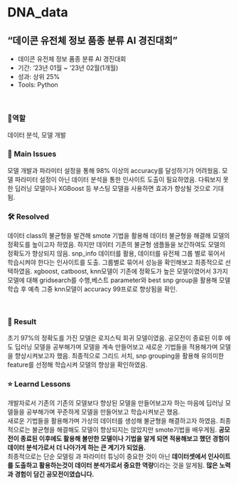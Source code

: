# DNA_data
## “데이콘 유전체 정보 품종 분류 AI 경진대회”
- 데이콘 유전체 정보 품종 분류 AI 경진대회
- 기간: ‘23년 01월 ~ ‘23년 02월(1개월)
- 성과: 상위 25%
- Tools: Python
<br>


### 👤역할
데이터 분석, 모델 개발
<br>

### 🧐 Main Issues
모델 개발과 파라미터 설정을 통해 98% 이상의 accuracy를 달성하기가 어려웠음. 모델 파라미터 설정이 아닌 데이터 분석을 통한 인사이트 도출이 필요하였음.
다뤄보지 못한 딥러닝 모델이나 XGBoost 등 부스팅 모델을 사용하면 효과가 향상될 것으로 기대됨.

### 🛠️ Resolved
데이터 class의 불균형을 발견해 smote 기법을 활용해 데이터 불균형을 해결해 모델의 정확도를 높이고자 하였음. 
  하지만 데이터 기존의 불균형 샘플들을 보간하여도 모델의 정확도가 향상되지 않음.
snp_info 데이터를 활용, 데이터를 유전체 그룹 별로 묶어서 학습시켜야 한다는 인사이트를 도출.
  그룹별로 묶어서 성능을 확인해보고 최종적으로 선택하였음.
xgboost, catboost, knn모델이 기존에 정확도가 높은 모델이였어서 3가지 모델에 대해 gridsearch를 수행,베스트 parameter와 best snp group을 활용해 모델 학습 후 예측
그중 knn모델이 accuracy 99프로로 향상됨을 확인.

<br>

### 🎯 Result
초기 97%의 정확도를 가진 모델은 로지스틱 회귀 모델이였음.
공모전이 종료된 이후 에도 딥러닝 모델을 공부해가며 모델을 계속 만들어보고 새로운 기법들을 적용해가며 모델을 향상시켜보고자 했음.
최종적으로 그리드 서치, snp grouping을 활용해 유의미한 feature를 선정해 학습시켜 모델의 향상을 확인하였음.
<br>
### ⭐ Learnd Lessons
개발자로서 기존의 기존의 모델보다 향상된 모델을 만들어보고자 하는 마음에 딥러닝 모델들을 공부해가며 꾸준하게 모델을 만들어보고 학습시켜보곤 했음.<br/>
새로운 기법들을 활용해가며 가상의 데이터를 생성해 불균형을 해결하고자 하였음. 최종적으로는 불균형을 해결해도 모델이 향상되지는 않았지만 smote기법을 배우게됨.
**공모전이 종료된 이후에도 활용해 볼만한 모델이나 기법을 알게 되면 적용해보고 했던 경험이 데이터 분석가로서 더 나아가게 하는 큰 계기가 되었음.**<br/>
최종적으로는 단순 모델링 과 파라미터 튜닝이 중요한 것이 아닌 **데이터셋에서 인사이트를 도출하고 활용하는것이 데이터 분석가로서 중요한 역량**이라는 것을 알게됨.
**많은 노력과 경험이 담긴 공모전이였습니다.**


